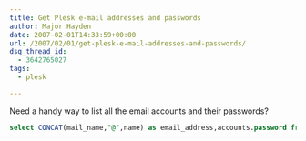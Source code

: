 ```yaml
---
title: Get Plesk e-mail addresses and passwords
author: Major Hayden
date: 2007-02-01T14:33:59+00:00
url: /2007/02/01/get-plesk-e-mail-addresses-and-passwords/
dsq_thread_id:
  - 3642765027
tags:
  - plesk

---
```

Need a handy way to list all the email accounts and their passwords?

```sql
select CONCAT(mail_name,"@",name) as email_address,accounts.password from mail left join domains on domains.id=mail.dom_id left join accounts on accounts.id=mail.account_id;
```
